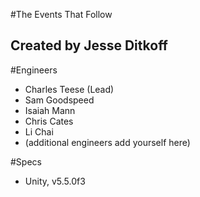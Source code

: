 #The Events That Follow
## Created by Jesse Ditkoff

#Engineers
- Charles Teese (Lead)
- Sam Goodspeed
- Isaiah Mann
- Chris Cates
- Li Chai
- (additional engineers add yourself here)

#Specs
- Unity, v5.5.0f3
